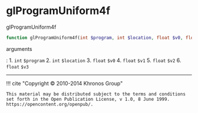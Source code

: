 # glProgramUniform4f
glProgramUniform4f

```php
function glProgramUniform4f(int $program, int $location, float $v0, float $v1, float $v2, float $v3) : void
```

arguments

:    1. `int` `$program` 
    2. `int` `$location` 
    3. `float` `$v0` 
    4. `float` `$v1` 
    5. `float` `$v2` 
    6. `float` `$v3` 

---
     

!!! cite "Copyright © 2010-2014 Khronos Group"

    This material may be distributed subject to the terms and conditions set forth in the Open Publication License, v 1.0, 8 June 1999. https://opencontent.org/openpub/.
